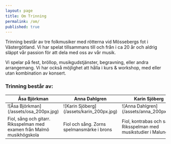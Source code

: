 ```yaml
---
layout: page
title: Om Trinning
permalink: /om/
published: true
---
```

Trinning består av tre folkmusiker med rötterna vid Mössebergs fot i Västergötland. Vi har spelat tillsammans till och från i ca 20 år och aldrig släppt vår passion för att dela med oss av vår musik. 

Vi spelar på fest, bröllop, musikgudstjänster, begravning, eller andra arrangemang. Vi har också möjlighet att hålla i kurs & workshop, med eller utan kombination av konsert.

### Trinning består av:
<table>
<colgroup>
<col width="33%" />
<col width="33%" />
<col width="33%" />
</colgroup>
  <thead>
    <tr>
      <th>Åsa Björkman</th>
      <th>Anna Dahlgren</th>
      <th>Karin Sjöberg</th>
    </tr>
  </thead>
  <tbody>
    <tr>
      <td markdown="span">![Åsa Björkman](/assets/osa_200px.jpg)</td>
      <td markdown="span">![Karin Sjöberg](/assets/karin_200px.jpg)</td>
      <td markdown="span">![Anna Dahlgren](/assets/anna_200px.jpg)</td>
    </tr>
    <tr>
      <td>Fiol, sång och gitarr. Riksspelman med examen från Malmö musikhögskola</td>
      <td>Fiol och sång. Zorns spelmansmärke i brons</td>
      <td>Fiol, kontrabas och sång. Riksspelman med musikstudier i Malung</td>
    </tr>
  </tbody>
</table>
